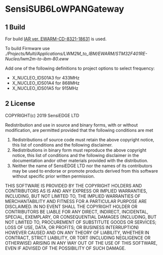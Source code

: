 # SensiSUB6LoWPANGateway

## 1 Build
For build [IAR ver. EWARM-CD-8321-18631](httpswww.iar.com) is used.

To build Firmware use *./Projects/Multi/Applications/LWM2M_to_IBM/EWARM/STM32F401RE-Nucleo/lwm2m-to-ibm-80.eww*

Add one of the following definitions to project options to select frequency:

 * X_NUCLEO_IDS01A3 for 433MHz 
 * X_NUCLEO_IDS01A4 for 868MHz 
 * X_NUCLEO_IDS01A5 for 915MHz

## 2 License

COPYRIGHT(c) 2019 SensiEDGE LTD

Redistribution and use in source and binary forms, with or without modification,
are permitted provided that the following conditions are met
  1. Redistributions of source code must retain the above copyright notice,
     this list of conditions and the following disclaimer.
  2. Redistributions in binary form must reproduce the above copyright notice,
     this list of conditions and the following disclaimer in the documentation
     andor other materials provided with the distribution.
  3. Neither the name of SensiEDGE LTD nor the names of its contributors may
     be used to endorse or promote products derived from this software
     without specific prior written permission.
     
THIS SOFTWARE IS PROVIDED BY THE COPYRIGHT HOLDERS AND CONTRIBUTORS AS IS
AND ANY EXPRESS OR IMPLIED WARRANTIES, INCLUDING, BUT NOT LIMITED TO, THE
IMPLIED WARRANTIES OF MERCHANTABILITY AND FITNESS FOR A PARTICULAR PURPOSE ARE
DISCLAIMED. IN NO EVENT SHALL THE COPYRIGHT HOLDER OR CONTRIBUTORS BE LIABLE
FOR ANY DIRECT, INDIRECT, INCIDENTAL, SPECIAL, EXEMPLARY, OR CONSEQUENTIAL
DAMAGES (INCLUDING, BUT NOT LIMITED TO, PROCUREMENT OF SUBSTITUTE GOODS OR
SERVICES; LOSS OF USE, DATA, OR PROFITS; OR BUSINESS INTERRUPTION) HOWEVER
CAUSED AND ON ANY THEORY OF LIABILITY, WHETHER IN CONTRACT, STRICT LIABILITY,
OR TORT (INCLUDING NEGLIGENCE OR OTHERWISE) ARISING IN ANY WAY OUT OF THE USE
OF THIS SOFTWARE, EVEN IF ADVISED OF THE POSSIBILITY OF SUCH DAMAGE.
